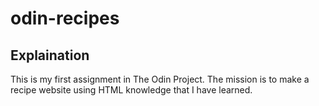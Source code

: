 # odin-recipes
## Explaination
This is my first assignment in The Odin Project. The mission is to make a recipe website using HTML knowledge that I have learned.
